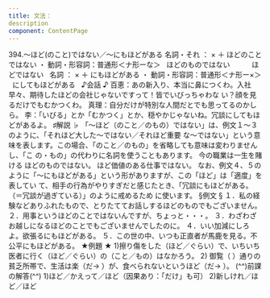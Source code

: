 ```yaml
---
title: 文法：
description
component: ContentPage
---
```



394.～ほど(のこと)ではない／～にもほどがある
名詞・それ ： × ＋ ほどのことではない ・
動詞・形容詞：普通形＜ナ形ーな＞   ほどのものではない  
        ほどではない  
名詞 ： × ＋ にもほどがある ・
動詞・形容詞：普通形＜ナ形ー×＞   にしてもほどがある  
♪会話 ♪
百恵：あの新入り、本当に鼻につくわ。入社早々、期待したほどの会社じゃないですって！皆でいびっちゃわな い？顔を見るだけでもむかつくわ。
真理：自分だけが特別な人間だとでも思ってるのかしら。
李：「いびる」とか「むかつく」とか、穏やかじゃないね。冗談にしてもほどがあるよ。
♯解説 ♭
「～ほど（のこと／のもの）ではない」は、例文１～３のように、「それほど大した～ではない／それほど重要 な～ではない」という意味を表します。この場合、「のこと／のもの」を省略しても意味は変わりませんし、「こ の・もの」の代わりに名詞を使うこともあります。
今の職業は一生を賭ける
ほどのものではない。
ほど価値のある仕事ではない。 なお、例文４、５のように「～にもほどがある」という形がありますが、この「ほど」は「適度」を表してい
て、相手の行為がやりすぎだと感じたとき、「冗談にもほどがある。（＝冗談が過ぎている）」のように戒めるため に使います。
§例文 §
１．私の経験などありふれたもので、とりたててお話しするほどのものでもございません。
２．用事というほどのことではないんですが、ちょっと・・・。
３．わざわざお越しになるほどのことでもございませんでしたのに。
４．いい加減にしろよ。欲張るにもほどがある。
５．この世の中、いつも正直者が馬鹿を見る。不公平にもほどがある。
★例題 ★
1)擦り傷をした（ほど／ぐらい）で、いちいち医者に行く（ほど／ぐらい）の（こと／もの）はなかろう。
2) 御覧（ ）通りの貧乏所帯で、生活は楽（だ→ ）が、食べられないというほど（だ→ ）。
(^^)前課の解答(^^)
1)ほど／かえって／ほど（因果あり：「だけ」も可）
2)新しけれ／ほど／ほど
